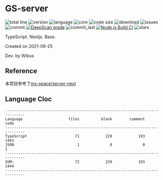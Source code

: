 # GS-server

![total line](https://tokei.rs/b1/github/wibus-wee/GS-server) ![version](https://img.shields.io/github/package-json/v/wibus-wee/GS-server) ![language](https://img.shields.io/github/languages/top/wibus-wee/GS-server) ![core](https://img.shields.io/github/package-json/dependency-version/wibus-wee/GS-server/@nestjs/core) ![code size](https://img.shields.io/github/languages/code-size/wibus-wee/GS-server) ![download](https://img.shields.io/github/downloads/wibus-wee/GS-server/total) ![issues](https://img.shields.io/github/issues/wibus-wee/GS-server) ![commit](https://img.shields.io/github/commit-activity/m/wibus-wee/GS-server) [![DeepScan grade](https://deepscan.io/api/teams/14175/projects/18839/branches/473312/badge/grade.svg)](https://deepscan.io/dashboard#view=project&tid=14175&pid=18839&bid=473312) ![commit_last](https://img.shields.io/github/last-commit/wibus-wee/GS-server) [![Node.js Build CI](https://github.com/wibus-wee/GS-server/actions/workflows/build.yml/badge.svg)](https://github.com/wibus-wee/GS-server/actions/workflows/build.yml) ![stars](https://img.shields.io/github/stars/wibus-wee/GS-server?style=social)

TypeScript. Nextjs. Base.

Created on 2021-09-25

Dev. by Wibus

## Reference

本项目参考了[mx-space/server-next](https://github.com/mx-space/server-next)

## Language Cloc

```
-------------------------------------------------------------------------------
Language                     files          blank        comment           code
-------------------------------------------------------------------------------
TypeScript                      71            229            193           1443
JSON                             1              0              0              1
-------------------------------------------------------------------------------
SUM:                            72            229            193           1444
-------------------------------------------------------------------------------
```